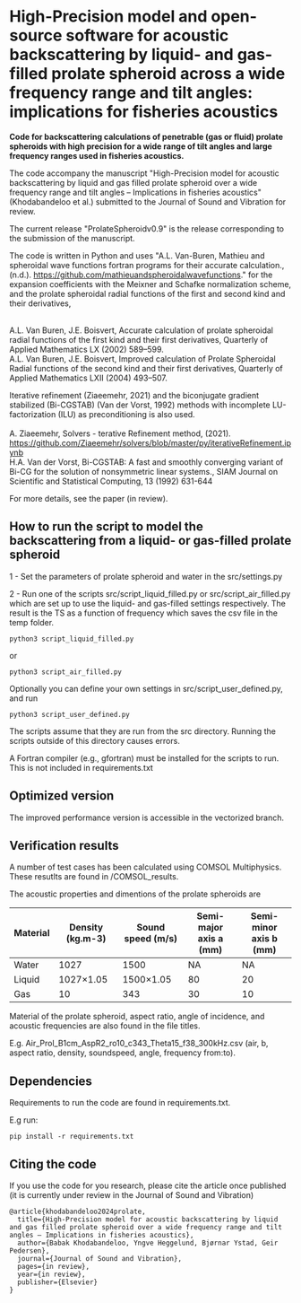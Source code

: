 # High-Precision model and open-source software for acoustic backscattering by liquid- and gas-filled prolate spheroid across a wide frequency range and tilt angles: implications for fisheries acoustics

<b>Code for backscattering calculations of penetrable (gas or fluid) prolate spheroids 
with high precision for a wide range of tilt angles and large frequency ranges used 
in fisheries acoustics.</b>

The code accompany the manuscript "High-Precision model for acoustic backscattering by liquid and gas filled prolate spheroid over a wide frequency range and tilt angles – Implications in fisheries acoustics" (Khodabandeloo et al.) 
submitted to the Journal of Sound and Vibration for review.

The current release "ProlateSpheroidv0.9" is the release corresponding to the submission of the manuscript.

The code is written in Python and uses "A.L. Van-Buren, Mathieu and spheroidal wave 
functions fortran programs for their accurate calculation., (n.d.). https://github.com/mathieuandspheroidalwavefunctions." for the expansion coefficients with the Meixner and Schafke normalization scheme, 
and the prolate spheroidal radial functions of the first and second kind and their derivatives, <br><br>

A.L. Van Buren, J.E. Boisvert, Accurate calculation of prolate spheroidal radial functions of the first kind and their first derivatives, Quarterly of Applied Mathematics LX (2002) 589–599.<br>
A.L. Van Buren, J.E. Boisvert, Improved calculation of Prolate Spheroidal Radial functions of the second kind and their first derivatives, Quarterly of Applied Mathematics LXII (2004) 493–507.<br>

Iterative refinement (Ziaeemehr, 2021) and the biconjugate gradient stabilized (Bi-CGSTAB) (Van der Vorst, 1992) methods with incomplete LU-factorization (ILU) as preconditioning is also used. <br><br>
A. Ziaeemehr, Solvers - terative Refinement method, (2021). https://github.com/Ziaeemehr/solvers/blob/master/py/iterativeRefinement.ipynb <br>
H.A. Van der Vorst, Bi-CGSTAB: A fast and smoothly converging variant of Bi-CG for the solution of nonsymmetric linear systems., SIAM Journal on Scientific and Statistical Computing, 13 (1992) 631-644<br>

For more details, see the paper (<it>in review</it>).

## How to run the script to model the backscattering from a liquid- or gas-filled prolate spheroid

1 - Set the parameters of prolate spheroid and water in the src/settings.py

2 - Run one of the scripts src/script_liquid_filled.py or src/script_air_filled.py which are set up to use the liquid- and  gas-filled settings respectively. The result is the TS as a function of frequency which saves the csv file in the temp folder.

```
python3 script_liquid_filled.py
```

or

```
python3 script_air_filled.py
```

Optionally you can define your own settings in src/script_user_defined.py, and run 

```
python3 script_user_defined.py
```

The scripts assume that they are run from the src directory. Running the scripts outside of this directory causes errors. 

A Fortran compiler (e.g., gfortran) must be installed for the scripts to run. This is not included in requirements.txt 

## Optimized version 
The improved performance version is accessible in the vectorized branch.

## Verification results

A number of test cases has been calculated using COMSOL Multiphysics. These 
resutlts are found in /COMSOL_results.

The acoustic properties and dimentions of the prolate spheroids are

| Material | Density (kg.m-3) | Sound speed (m/s) | Semi-major axis a (mm) | Semi-minor axis b (mm) |
|----------|------------------|-------------------|------------------------|------------------------|
| Water	   | 1027	          | 1500	          | NA                     | NA                     |
| Liquid   | 1027×1.05	      | 1500×1.05	      | 80	                   | 20                     |
| Gas	   | 10	              | 343          	  | 30	                   | 10                     | 

Material of the prolate spheroid, aspect ratio, angle of incidence, and acoustic frequencies are also found in the file titles.

E.g. Air_Prol_B1cm_AspR2_ro10_c343_Theta15_f38_300kHz.csv (air, b, aspect ratio, density, soundspeed, angle, frequency from:to).

## Dependencies

Requirements to run the code are found in requirements.txt. 

E.g run:

```
pip install -r requirements.txt
```

## Citing the code

If you use the code for you research, please cite the article once published (it is currently under review in the Journal of Sound and Vibration)

```
@article{khodabandeloo2024prolate,
  title={High-Precision model for acoustic backscattering by liquid and gas filled prolate spheroid over a wide frequency range and tilt angles – Implications in fisheries acoustics},
  author={Babak Khodabandeloo, Yngve Heggelund, Bjørnar Ystad, Geir Pedersen},
  journal={Journal of Sound and Vibration},
  pages={in review},
  year={in review},
  publisher={Elsevier}
}
```
